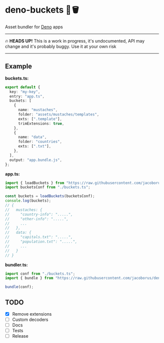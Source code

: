 # deno-buckets 🦕🪣

Asset bundler for [Deno](https://deno.land) apps

---

:fire: **HEADS UP!** This is a work in progress, it's undocumented, API may
change and it's probably buggy. Use it at your own risk

---

## Example

**buckets.ts:**

```typescript
export default {
  key: "my-key",
  entry: "app.ts",
  buckets: [
    {
      name: "mustaches",
      folder: "assets/mustaches/templates",
      exts: [".template"],
      trimExtensions: true,
    },
    {
      name: "data",
      folder: "countries",
      exts: [".txt"],
    },
  ],
  output: "app.bundle.js",
};
```

**app.ts:**

```typescript
import { loadBuckets } from "https://raw.githubusercontent.com/jacoborus/deno-buckets/main/mod.ts";
import bucketsConf from "./buckets.ts";

const buckets = loadBuckets(bucketsConf);
console.log(buckets);
// {
//   mustaches: {
//     "country-info": ".....",
//     "other-info": ".....",
//     ...
//   },
//   data: {
//     "capitals.txt": ".....",
//     "population.txt": ".....",
//     ...
//   }
// }
```

**bundler.ts:**

```typescript
import conf from "./buckets.ts";
import { bundle } from "https://raw.githubusercontent.com/jacoborus/deno-buckets/main/mod.ts";

bundle(conf);
```

## TODO

- [x] Remove extensions
- [ ] Custom decoders
- [ ] Docs
- [ ] Tests
- [ ] Release
